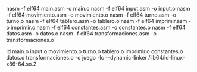 nasm -f elf64 main.asm -o main.o
nasm -f elf64 input.asm -o input.o
nasm -f elf64 movimiento.asm -o movimiento.o
nasm -f elf64 turno.asm -o turno.o
nasm -f elf64 tablero.asm -o tablero.o
nasm -f elf64 imprimir.asm -o imprimir.o
nasm -f elf64 constantes.asm -o constantes.o
nasm -f elf64 datos.asm -o datos.o
nasm -f elf64 transformaciones.asm -o transformaciones.o

ld main.o input.o movimiento.o turno.o tablero.o imprimir.o constantes.o datos.o transformaciones.o -o juego -lc --dynamic-linker /lib64/ld-linux-x86-64.so.2
